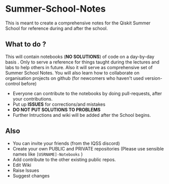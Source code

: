 # Summer-School-Notes
This is meant to create a comprehensive notes for the Qiskit Summer School for reference during and after the school.

## What to do ?
This will contain notebooks (**NO SOLUTIONS**) of code on a day-by-day basis . Only to serve a reference for things taught during the lectures and labs to help others in future.
Also it will serve as comprehensive set of Summer School Notes. You will also learn how to collaborate on organisation projects on github (for newcomers who haven't used version-control before)
- Everyone can contribute to the notebooks by doing pull-requests, after your contributions.
- Put up **ISSUES** for corrections/and mistakes
- **DO NOT PUT SOLUTIONS TO PROBLEMS**
- Further Intructions and wiki will be added after the School begins.

## Also 
- You can invite your friends (from the IQSS discord)
- Create your own PUBLIC and PRIVATE repositories (Please use sensible names like `[USRNAME]-Notebooks` )
- Add contribute to the other existing public repos.
- Edit Wiki
- Raise Issues
- Suggest changes
